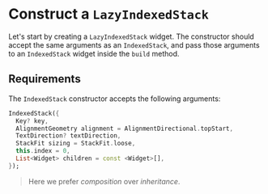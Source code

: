 # Construct a `LazyIndexedStack`

Let's start by creating a `LazyIndexedStack` widget. The constructor should
accept the same arguments as an `IndexedStack`, and pass those arguments to an
`IndexedStack` widget inside the `build` method.

## Requirements

<!-- Could you discuss a bit more why the constructor should look like this? 
What do these properties do and why are they important? This might help the 
reader understand what they're doing and why they're doing it :) -->
The `IndexedStack` constructor accepts the following arguments:

```dart
IndexedStack({
  Key? key,
  AlignmentGeometry alignment = AlignmentDirectional.topStart,
  TextDirection? textDirection,
  StackFit sizing = StackFit.loose,
  this.index = 0,
  List<Widget> children = const <Widget>[],
});
```

<!-- Why is this a block quote? -->

> Here we prefer _composition_ over _inheritance_.
